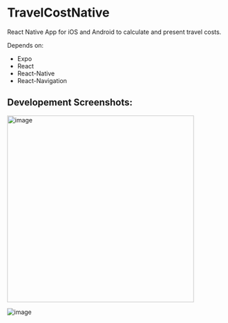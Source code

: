 # TravelCostNative
 React Native App for iOS and Android to calculate and present travel costs.

 Depends on:
 - Expo
 - React
 - React-Native
 - React-Navigation


## Developement Screenshots:
<img width="432" alt="image" src="https://user-images.githubusercontent.com/48185176/183236829-66358506-8e6a-477c-9e05-106f9cb47c6a.png">

![image](https://user-images.githubusercontent.com/48185176/181192117-ff81071d-537f-4a38-ab2e-0adb77752ddc.png)
